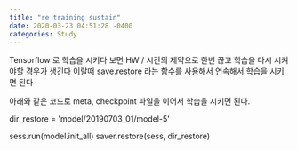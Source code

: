 ```yaml
---
title: "re training sustain"
date: 2020-03-23 04:51:28 -0400
categories: Study 
---
```

Tensorflow 로 학습을 시키다 보면 HW / 시간의 제약으로 한번 끊고 학습을 다시 시켜야할 경우가 생긴다
이랄떠  save.restore 라는 함수를 사용해서 연속해서 학습을 시키면 된다

아래와 같은 코드로 meta, checkpoint 파일을 이어서 학습을 시키면 된다. 


dir_restore = 'model/20190703_01/model-5'


sess.run(model.init_all)
saver.restore(sess, dir_restore)
